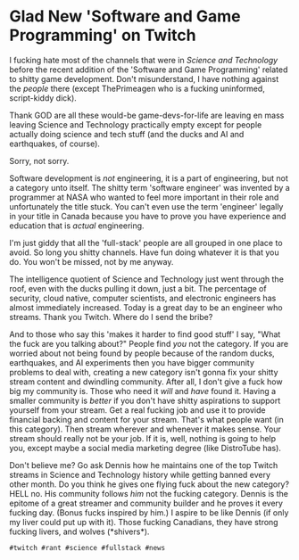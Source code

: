 # Glad New 'Software and Game Programming' on Twitch

I fucking hate most of the channels that were in *Science and
Technology* before the recent addition of the 'Software and Game
Programming' related to shitty game development. Don't misunderstand, I
have nothing against the *people* there (except ThePrimeagen who is a
fucking uninformed, script-kiddy dick).

Thank GOD are all these would-be game-devs-for-life are leaving en mass
leaving Science and Technology practically empty except for people
actually doing science and tech stuff (and the ducks and AI and
earthquakes, of course).

Sorry, not sorry.

Software development is *not* engineering, it is a part of engineering,
but not a category unto itself. The shitty term 'software engineer' was
invented by a programmer at NASA who wanted to feel more important in
their role and unfortunately the title stuck. You can't even use the
term 'engineer' legally in your title in Canada because you have
to prove you have experience and education that is *actual* engineering.

I'm just giddy that all the 'full-stack' people are all grouped in one
place to avoid. So long you shitty channels. Have fun doing whatever it
is that you do. You won't be missed, not by me anyway.

The intelligence quotient of Science and Technology just went through
the roof, even with the ducks pulling it down, just a bit. The
percentage of security, cloud native, computer scientists, and
electronic engineers has almost immediately increased. Today is a great
day to be an engineer who streams. Thank you Twitch. Where do I send the
bribe?

And to those who say this 'makes it harder to find good stuff' I say,
"What the fuck are you talking about?" People find *you* not the
category. If you are worried about not being found by people because of
the random ducks, earthquakes, and AI experiments then you have bigger
community problems to deal with, creating a new category isn't gonna fix
your shitty stream content and dwindling community. After all, I don't
give a fuck how big my community is. Those who need it *will* and *have*
found it. Having a smaller community is *better* if you don't have
shitty aspirations to support yourself from your stream. Get a real
fucking job and use it to provide financial backing and content for your
stream. That's what people want (in this category). Then stream wherever
and whenever it makes sense. Your stream should really not be your job.
If it is, well, nothing is going to help you, except maybe a social
media marketing degree (like DistroTube has).

Don't believe me? Go ask Dennis how he maintains one of the top Twitch
streams in Science and Technology history while getting banned
every other month. Do you think he gives one flying fuck about the new
category? HELL no. His community follows *him* not the fucking category.
Dennis is the epitome of a great streamer and community builder and he
proves it every fucking day. (Bonus fucks inspired by him.) I aspire to
be like Dennis (if only my liver could put up with it). Those fucking
Canadians, they have strong fucking livers, and wolves (\*shivers\*).

    #twitch #rant #science #fullstack #news
